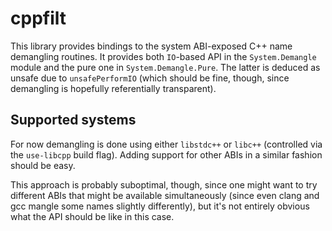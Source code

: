 # cppfilt

This library provides bindings to the system ABI-exposed C++ name demangling
routines. It provides both `IO`-based API in the `System.Demangle` module
and the pure one in `System.Demangle.Pure`. The latter is deduced as unsafe
due to `unsafePerformIO` (which should be fine, though, since demangling is
hopefully referentially transparent).


## Supported systems

For now demangling is done using either `libstdc++` or `libc++` (controlled
via the `use-libcpp` build flag). Adding support for other ABIs in a similar
fashion should be easy.

This approach is probably suboptimal, though, since one might want to try
different ABIs that might be available simultaneously (since even clang and
gcc mangle some names slightly differently), but it's not entirely obvious
what the API should be like in this case.
